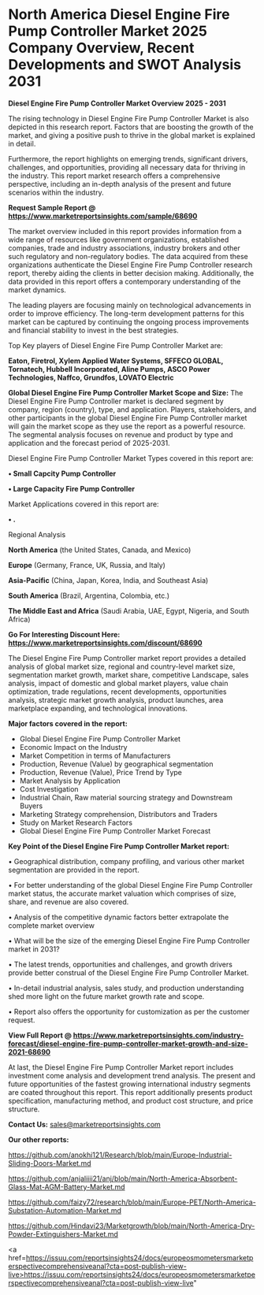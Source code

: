  # North America Diesel Engine Fire Pump Controller Market 2025 Company Overview, Recent Developments and SWOT Analysis 2031

<Strong> Diesel Engine Fire Pump Controller Market Overview 2025 - 2031</strong>

The rising technology in Diesel Engine Fire Pump Controller Market is also depicted in this research report. Factors that are boosting the growth of the market, and giving a positive push to thrive in the global market is explained in detail.

Furthermore, the report highlights on emerging trends, significant drivers, challenges, and opportunities, providing all necessary data for thriving in the industry. This report market research offers a comprehensive perspective, including an in-depth analysis of the present and future scenarios within the industry.

<strong>Request Sample Report @ <a href=https://www.marketreportsinsights.com/sample/68690>https://www.marketreportsinsights.com/sample/68690</a></strong>

The market overview included in this report provides information from a wide range of resources like government organizations, established companies, trade and industry associations, industry brokers and other such regulatory and non-regulatory bodies. The data acquired from these organizations authenticate the Diesel Engine Fire Pump Controller research report, thereby aiding the clients in better decision making. Additionally, the data provided in this report offers a contemporary understanding of the market dynamics.

The leading players are focusing mainly on technological advancements in order to improve efficiency. The long-term development patterns for this market can be captured by continuing the ongoing process improvements and financial stability to invest in the best strategies.

Top Key players of Diesel Engine Fire Pump Controller Market are:

<strong>Eaton, Firetrol, Xylem Applied Water Systems, SFFECO GLOBAL, Tornatech, Hubbell Incorporated, Aline Pumps, ASCO Power Technologies, Naffco, Grundfos, LOVATO Electric</strong>

<strong><b>Global Diesel Engine Fire Pump Controller Market Scope and Size:</b></strong>
The Diesel Engine Fire Pump Controller market is declared segment by company, region (country), type, and application. Players, stakeholders, and other participants in the global Diesel Engine Fire Pump Controller market will gain the market scope as they use the report as a powerful resource. The segmental analysis focuses on revenue and product by type and application and the forecast period of 2025-2031.

Diesel Engine Fire Pump Controller Market Types covered in this report are:

<strong>• Small Capcity Pump Controller

• Large Capacity Fire Pump Controller</strong>

Market Applications covered in this report are:

<strong>• .</strong> 

Regional Analysis

<strong>North America</strong> (the United States, Canada, and Mexico)

<strong>Europe</strong> (Germany, France, UK, Russia, and Italy)

<strong>Asia-Pacific</strong> (China, Japan, Korea, India, and Southeast Asia)

<strong>South America</strong> (Brazil, Argentina, Colombia, etc.)

<strong>The Middle East and Africa</strong> (Saudi Arabia, UAE, Egypt, Nigeria, and South Africa)

<strong>Go For Interesting Discount Here: <a href=https://www.marketreportsinsights.com/discount/68690>https://www.marketreportsinsights.com/discount/68690</a></strong>

The Diesel Engine Fire Pump Controller market report provides a detailed analysis of global market size, regional and country-level market size, segmentation market growth, market share, competitive Landscape, sales analysis, impact of domestic and global market players, value chain optimization, trade regulations, recent developments, opportunities analysis, strategic market growth analysis, product launches, area marketplace expanding, and technological innovations.

<strong><b>Major factors covered in the report:</b></strong>
<ul>
  <li>Global Diesel Engine Fire Pump Controller Market </li>
  <li>Economic Impact on the Industry</li>
  <li>Market Competition in terms of Manufacturers</li>
  <li>Production, Revenue (Value) by geographical segmentation</li>
  <li>Production, Revenue (Value), Price Trend by Type</li>
  <li>Market Analysis by Application</li>
  <li>Cost Investigation</li>
  <li>Industrial Chain, Raw material sourcing strategy and Downstream Buyers</li>
  <li>Marketing Strategy comprehension, Distributors and Traders</li>
  <li>Study on Market Research Factors</li>
  <li>Global Diesel Engine Fire Pump Controller Market Forecast</li>
</ul>

<strong><b>Key Point of the Diesel Engine Fire Pump Controller Market report:</b></strong>

• Geographical distribution, company profiling, and various other market segmentation are provided in the report.

• For better understanding of the global Diesel Engine Fire Pump Controller market status, the accurate market valuation which comprises of size, share, and revenue are also covered.

• Analysis of the competitive dynamic factors better extrapolate the complete market overview

• What will be the size of the emerging Diesel Engine Fire Pump Controller market in 2031?

• The latest trends, opportunities and challenges, and growth drivers provide better construal of the Diesel Engine Fire Pump Controller Market.

• In-detail industrial analysis, sales study, and production understanding shed more light on the future market growth rate and scope.

• Report also offers the opportunity for customization as per the customer request.

<strong><b>View Full Report @ <a href=https://www.marketreportsinsights.com/industry-forecast/diesel-engine-fire-pump-controller-market-growth-and-size-2021-68690>https://www.marketreportsinsights.com/industry-forecast/diesel-engine-fire-pump-controller-market-growth-and-size-2021-68690</a></b></strong>


At last, the Diesel Engine Fire Pump Controller Market report includes investment come analysis and development trend analysis. The present and future opportunities of the fastest growing international industry segments are coated throughout this report. This report additionally presents product specification, manufacturing method, and product cost structure, and price structure.

<strong>Contact Us:</strong>
sales@marketreportsinsights.com

<strong>Our other reports:</strong>

<a href=https://github.com/anokhi121/Research/blob/main/Europe-Industrial-Sliding-Doors-Market.md>https://github.com/anokhi121/Research/blob/main/Europe-Industrial-Sliding-Doors-Market.md</a>

<a href=https://github.com/anjaliiii21/anj/blob/main/North-America-Absorbent-Glass-Mat-AGM-Battery-Market.md>https://github.com/anjaliiii21/anj/blob/main/North-America-Absorbent-Glass-Mat-AGM-Battery-Market.md</a>

<a href=https://github.com/faizy72/research/blob/main/Europe-PET/North-America-Substation-Automation-Market.md>https://github.com/faizy72/research/blob/main/Europe-PET/North-America-Substation-Automation-Market.md</a>

<a href=https://github.com/Hindavi23/Marketgrowth/blob/main/North-America-Dry-Powder-Extinguishers-Market.md>https://github.com/Hindavi23/Marketgrowth/blob/main/North-America-Dry-Powder-Extinguishers-Market.md</a>

<a href=https://issuu.com/reportsinsights24/docs/europeosmometersmarketperspectivecomprehensiveanal?cta=post-publish-view-live>https://issuu.com/reportsinsights24/docs/europeosmometersmarketperspectivecomprehensiveanal?cta=post-publish-view-live</a>"
